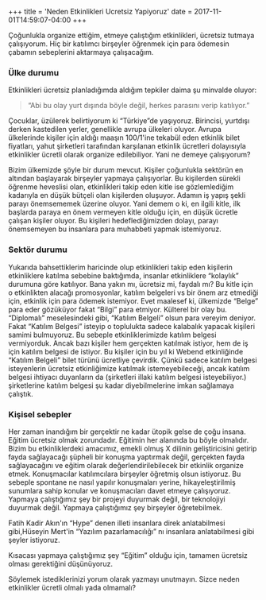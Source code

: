 +++
title = 'Neden Etkinlikleri Ucretsiz Yapiyoruz'
date = 2017-11-01T14:59:07-04:00
+++

Çoğunlukla organize ettiğim, etmeye çalıştığım etkinlikleri, ücretsiz tutmaya çalışıyorum. Hiç bir katılımcı birşeyler öğrenmek için para ödemesin çabamın sebeplerini aktarmaya çalışacağım.

### Ülke durumu

Etkinlikleri ücretsiz planladığımda aldığım tepkiler daima şu minvalde oluyor:

> “Abi bu olay yurt dışında böyle değil, herkes parasını verip katılıyor.”

Çocuklar, üzülerek belirtiyorum ki “Türkiye”de yaşıyoruz. Birincisi, yurtdışı derken kastedilen yerler, genellikle avrupa ülkeleri oluyor. Avrupa ülkelerinde kişiler için aldığı maaşın 100/1'ine tekabül eden etkinlik bilet fiyatları, yahut şirketleri tarafından karşılanan etkinlik ücretleri dolayısıyla etkinlikler ücretli olarak organize edilebiliyor. Yani ne demeye çalışıyorum?

Bizim ülkemizde şöyle bir durum mevcut. Kişiler çoğunlukla sektörün en altından başlayarak birşeyler yapmaya çalışıyorlar. Bu kişilerden sürekli öğrenme heveslisi olan, etkinlikleri takip eden kitle ise gözlemlediğim kadarıyla en düşük bütçeli olan kişilerden oluşuyor. Adamın iş yapış şekli parayı önemsememek üzerine oluyor. Yani demem o ki, en ilgili kitle, ilk başlarda paraya en önem vermeyen kitle olduğu için, en düşük ücretle çalışan kişiler oluyor. Bu kişileri hedeflediğimizden dolayı, parayı önemsemeyen bu insanlara para muhabbeti yapmak istemiyoruz.

### Sektör durumu

Yukarıda bahsettiklerim haricinde olup etkinlikleri takip eden kişilerin etkinliklere katılma sebebine baktığımda, insanlar etkinliklere “kolaylık” durumuna göre katılıyor. Bana yakın mı, ücretsiz mi, faydalı mı? Bu kitle için o etkinlikten alacağı promosyonlar, katılım belgeleri vs bir önem arz etmediği için, etkinlik için para ödemek istemiyor. Evet maalesef ki, ülkemizde “Belge” para eder gözüküyor fakat “Bilgi” para etmiyor. Külterel bir olay bu. “Diplomalı” meselesindeki gibi, “Katılım Belgeli” olsun para vereyim deniyor. Fakat “Katılım Belgesi” isteyip o toplulukta sadece kalabalık yapacak kişileri samimi bulmuyoruz. Bu sebeple etkinliklerimizde katılım belgesi vermiyorduk. Ancak bazı kişiler hem gerçekten katılmak istiyor, hem de iş için katılım belgesi de istiyor. Bu kişiler için bu yıl ki Webend etkinliğinde “Katılım Belgeli” bilet türünü ücretliye çevirdik. Çünkü sadece katılım belgesi isteyenlerin ücretsiz etkinliğimize katılmak istemeyebileceği, ancak katılım belgesi ihtiyacı duyanların da (şirketleri illaki katılım belgesi isteyebiliyor.) şirketlerine katılım belgesi şu kadar diyebilmelerine imkan sağlamaya çalıştık.

### Kişisel sebepler

Her zaman inandığım bir gerçektir ne kadar ütopik gelse de çoğu insana. Eğitim ücretsiz olmak zorundadır. Eğitimin her alanında bu böyle olmalıdır. Bizim bu etkinliklerdeki amacımız, emekli olmuş X dilinin geliştiricisini getirip fayda sağlayacağı şüpheli bir konuşma yaptırmak değil, gerçekten fayda sağlayacağını ve eğitim olarak değerlendirilebilecek bir etkinlik organize etmek. Konuşmacılar katılımcılara birşeyler öğretmiş olsun istiyoruz. Bu sebeple spontane ne nasıl yapılır konuşmaları yerine, hikayeleştirilmiş sunumlara sahip konular ve konuşmacıları davet etmeye çalışıyoruz. Yapmaya çalıştığımız şey bir projeyi duyurmak değil, bir teknolojiyi duyurmak değil. Yapmaya çalıştığımız şey birşeyler öğretebilmek.

Fatih Kadir Akın'ın “Hype” denen illeti insanlara direk anlatabilmesi gibi,Hüseyin Mert'in “Yazılım pazarlamacılığı” nı insanlara anlatabilmesi gibi şeyler istiyoruz.

Kısacası yapmaya çalıştığımız şey “Eğitim” olduğu için, tamamen ücretsiz olması gerektiğini düşünüyoruz.

Söylemek istediklerinizi yorum olarak yazmayı unutmayın. Sizce neden etkinlikler ücretli olmalı yada olmamalı?
